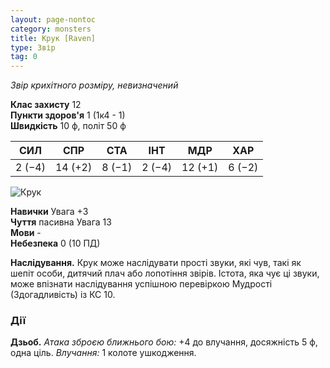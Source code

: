 ```yaml
---
layout: page-nontoc
category: monsters
title: Крук [Raven]
type: Звір
tag: 0
---
```


_Звір крихітного розміру, невизначений_

**Клас захисту** 12    
**Пункти здоров'я** 1 (1к4 - 1)    
**Швидкість** 10 ф, політ 50 ф

| СИЛ    | СПР     | СТА    | ІНТ    | МДР     | ХАР    |
| ------ | ------- | ------ | ------ | ------- | ------ |
| 2 (−4) | 14 (+2) | 8 (−1) | 2 (−4) | 12 (+1) | 6 (−2) |

![Крук](https://www.dndbeyond.com/avatars/thumbnails/16/553/1000/1000/636376341568391037.jpeg)

**Навички** Увага +3    
**Чуття** пасивна Увага 13    
**Мови** -    
**Небезпека** 0 (10 ПД)

**Наслідування.** Крук може наслідувати прості звуки, які чув, такі як шепіт особи, дитячий плач або лопотіння звірів. Істота, яка чує ці звуки, може впізнати наслідування успішною перевіркою Мудрості (Здогадливість) із КС 10.

### Дії
**Дзьоб.** _Атака зброєю ближнього бою:_ +4 до влучання, досяжність 5 ф, одна ціль. _Влучання:_ 1 колоте ушкодження.
